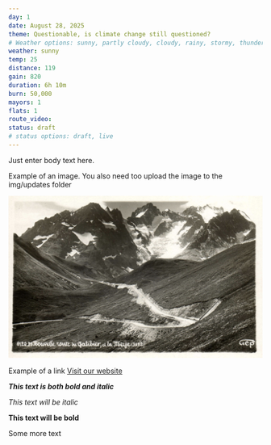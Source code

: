 ```yaml
---
day: 1
date: August 28, 2025
theme: Questionable, is climate change still questioned?
# Weather options: sunny, partly cloudy, cloudy, rainy, stormy, thunder, snowy, foggy
weather: sunny
temp: 25
distance: 119
gain: 820
duration: 6h 10m
burn: 50,000
mayors: 1
flats: 1
route_video: 
status: draft
# status options: draft, live
---
```


Just enter body text here.

Example of an image. You also need too upload the image to the img/updates folder

![Comparing glacier photos](/img/updates/Galibier.jpg)

Example of a link
[Visit our website](https://example.com)

***This text is both bold and italic***

*This text will be italic*

**This text will be bold**

Some more text